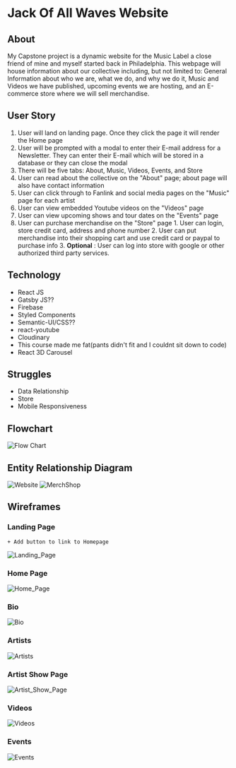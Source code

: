 # Jack Of All Waves Website 

## About
  My Capstone project is a dynamic website for the Music Label a close friend of mine and myself started back in Philadelphia. This webpage will house information about our collective including, but not limited to: General Information about who we are, what we do, and why we do it, Music and Videos we have published, upcoming events we are hosting, and an E-commerce store where we will sell merchandise. 

## User Story 
  1. User will land on landing page. Once they click the page it    will render the        Home page
  2. User will be prompted with a modal to enter their E-mail address for a          Newsletter. They can enter their E-mail which    will be stored in a database or they can close the modal 
  3. There will be five tabs: About, Music, Videos, Events, and     Store
  4. User can read about the collective on the "About" page; about page will also have     contact information
  5. User can click through to Fanlink and social media pages on the "Music" page for each artist
  6. User can view embedded Youtube videos on the "Videos" page
  7. User can view upcoming shows and tour dates on the "Events"    page
  8. User can purchase merchandise on the "Store" page
    1. User can login, store credit card, address and phone         number 
    2. User can put merchandise into their shopping cart and use  credit card or paypal to purchase info
    3. __Optional__ : User can log into store with google or        other authorized third party services.

## Technology
  + React JS
  + Gatsby JS??
  + Firebase 
  + Styled Components
  + Semantic-UI/CSS??
  + react-youtube
  + Cloudinary
  + This course made me fat(pants didn't fit and I couldnt sit down to code)
  + React 3D Carousel 


## Struggles 
  + Data Relationship
  + Store 
  + Mobile Responsiveness 

## Flowchart 
![Flow Chart](./Images/JAWSFlowChart.png)


## Entity Relationship Diagram 
![Website](./Images/JAWSWebsiteERD.png)
![MerchShop](./Images/JAWSMerchShop.png)

## Wireframes 
  ### Landing Page
    + Add button to link to Homepage
![Landing_Page](./Images/Wireframes/Landing_Page.png)
  ### Home Page
![Home_Page](./Images/Wireframes/Homepage.png)
  ### Bio
![Bio](./Images/Wireframes/Bio.png)
  ### Artists
![Artists](./Images/Wireframes/Artists.png)
  ### Artist Show Page
![Artist_Show_Page](./Images/Wireframes/ArtistShow_Page.png)
  ### Videos
![Videos](./Images/Wireframes/Videos.png)
  ### Events
![Events](./Images/Wireframes/Events.png)

